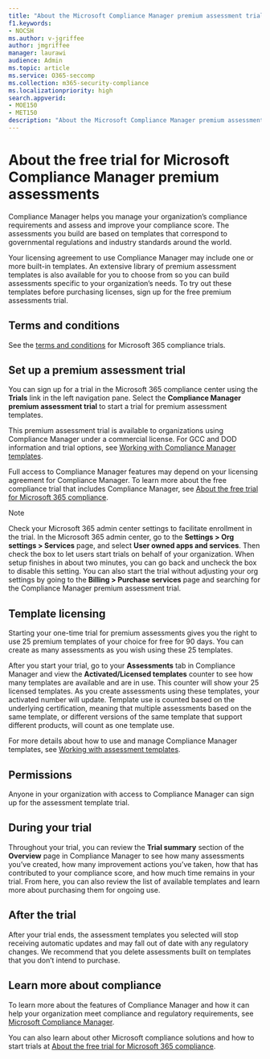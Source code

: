 ```yaml
---
title: "About the Microsoft Compliance Manager premium assessment trial"
f1.keywords:
- NOCSH
ms.author: v-jgriffee
author: jmgriffee
manager: laurawi
audience: Admin
ms.topic: article
ms.service: O365-seccomp
ms.collection: m365-security-compliance
ms.localizationpriority: high
search.appverid: 
- MOE150
- MET150
description: "About the Microsoft Compliance Manager premium assessment trials."
---
```


# About the free trial for Microsoft Compliance Manager premium assessments

Compliance Manager helps you manage your organization’s compliance requirements and assess and improve your compliance score. The assessments you build are based on templates that correspond to governmental regulations and industry standards around the world.  

Your licensing agreement to use Compliance Manager may include one or more built-in templates. An extensive library of premium assessment templates is also available for you to choose from so you can build assessments specific to your organization’s needs. To try out these templates before purchasing licenses, sign up for the free premium assessments trial.

## Terms and conditions

See the [terms and conditions](terms-conditions.md) for Microsoft 365 compliance trials.

## Set up a premium assessment trial

You can sign up for a trial in the Microsoft 365 compliance center using the **Trials** link in the left navigation pane. Select the **Compliance Manager premium assessment trial** to start a trial for premium assessment templates.

This premium assessment trial is available to organizations using Compliance Manager under a commercial license. For GCC and DOD information and trial options, see [Working with Compliance Manager templates](compliance-manager-templates.md).

Full access to Compliance Manager features may depend on your licensing agreement for Compliance Manager. To learn more about the free compliance trial that includes Compliance Manager, see [About the free trial for Microsoft 365 compliance](compliance-easy-trials.md).

> [!NOTE]
> Check your Microsoft 365 admin center settings to facilitate enrollment in the trial. In the Microsoft 365 admin center, go to the **Settings > Org settings > Services** page, and select **User owned apps and services**. Then check the box to let users start trials on behalf of your organization. When setup finishes in about two minutes, you can go back and uncheck the box to disable this setting. You can also start the trial without adjusting your org settings by going to the **Billing > Purchase services** page and searching for the Compliance Manager premium assessment trial.

## Template licensing

Starting your one-time trial for premium assessments gives you the right to use 25 premium templates of your choice for free for 90 days. You can create as many assessments as you wish using these 25 templates.

After you start your trial, go to your **Assessments** tab in Compliance Manager and view the **Activated/Licensed templates** counter to see how many templates are available and are in use. This counter will show your 25 licensed templates. As you create assessments using these templates, your activated number will update. Template use is counted based on the underlying certification, meaning that multiple assessments based on the same template, or different versions of the same template that support different products, will count as one template use.

For more details about how to use and manage Compliance Manager templates, see [Working with assessment templates](compliance-manager-templates.md).

## Permissions

Anyone in your organization with access to Compliance Manager can sign up for the assessment template trial.

## During your trial

Throughout your trial, you can review the **Trial summary** section of the **Overview** page in Compliance Manager to see how many assessments you’ve created, how many improvement actions you’ve taken, how that has contributed to your compliance score, and how much time remains in your trial. From here, you can also review the list of available templates and learn more about purchasing them for ongoing use.

## After the trial

After your trial ends, the assessment templates you selected will stop receiving automatic updates and may fall out of date with any regulatory changes. We recommend that you delete assessments built on templates that you don’t intend to purchase.

## Learn more about compliance

To learn more about the features of Compliance Manager and how it can help your organization meet compliance and regulatory requirements, see [Microsoft Compliance Manager](compliance-manager.md).  

You can also learn about other Microsoft compliance solutions and how to start trials at [About the free trial for Microsoft 365 compliance](compliance-easy-trials.md).